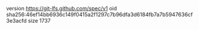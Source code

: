 version https://git-lfs.github.com/spec/v1
oid sha256:46ef14bb6936c149f0415a2f1297c7b96dfa3d6184fb7a7b5947636cf3e3acfd
size 1737
